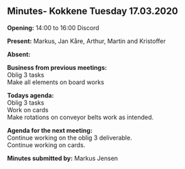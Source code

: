 ## Minutes- Kokkene Tuesday 17.03.2020
**Opening:**
14:00 to 16:00 Discord

**Present:**
Markus, Jan Kåre, Arthur, Martin and Kristoffer 

**Absent:**

**Business from previous meetings:**\
    Oblig 3 tasks\
    Make all elements on board works
	
**Todays agenda:**\
    Oblig 3 tasks\
    Work on cards\
    Make rotations on conveyor belts work as intended.

**Agenda for the next meeting:**\
    Continue working on the oblig 3 deliverable.\
    Continue working on cards.

**Minutes submitted by:**
Markus Jensen